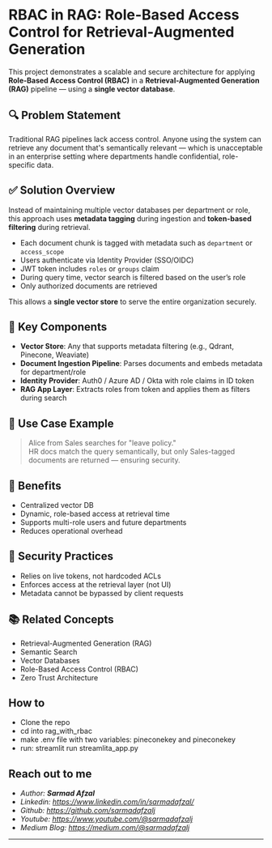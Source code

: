 # RBAC in RAG: Role-Based Access Control for Retrieval-Augmented Generation

This project demonstrates a scalable and secure architecture for applying **Role-Based Access Control (RBAC)** in a **Retrieval-Augmented Generation (RAG)** pipeline — using a **single vector database**.

## 🔍 Problem Statement

Traditional RAG pipelines lack access control. Anyone using the system can retrieve any document that's semantically relevant — which is unacceptable in an enterprise setting where departments handle confidential, role-specific data.

## ✅ Solution Overview

Instead of maintaining multiple vector databases per department or role, this approach uses **metadata tagging** during ingestion and **token-based filtering** during retrieval.

- Each document chunk is tagged with metadata such as `department` or `access_scope`
- Users authenticate via Identity Provider (SSO/OIDC)
- JWT token includes `roles` or `groups` claim
- During query time, vector search is filtered based on the user’s role
- Only authorized documents are retrieved

This allows a **single vector store** to serve the entire organization securely.

## 🧱 Key Components

- **Vector Store**: Any that supports metadata filtering (e.g., Qdrant, Pinecone, Weaviate)
- **Document Ingestion Pipeline**: Parses documents and embeds metadata for department/role
- **Identity Provider**: Auth0 / Azure AD / Okta with role claims in ID token
- **RAG App Layer**: Extracts roles from token and applies them as filters during search

## 🎯 Use Case Example

> Alice from Sales searches for "leave policy."  
> HR docs match the query semantically, but only Sales-tagged documents are returned — ensuring security.

## 🚀 Benefits

- Centralized vector DB
- Dynamic, role-based access at retrieval time
- Supports multi-role users and future departments
- Reduces operational overhead

## 🔐 Security Practices

- Relies on live tokens, not hardcoded ACLs
- Enforces access at the retrieval layer (not UI)
- Metadata cannot be bypassed by client requests

## 📚 Related Concepts

- Retrieval-Augmented Generation (RAG)
- Semantic Search
- Vector Databases
- Role-Based Access Control (RBAC)
- Zero Trust Architecture

## How to
- Clone the repo
- cd into rag_with_rbac
- make .env file with two variables: pineconekey and pineconekey
- run: streamlit run streamlita_app.py

## Reach out to me
- <i>Author: <b>Sarmad Afzal</b></i>
- <i>Linkedin: https://www.linkedin.com/in/sarmadafzal/</i>
- <i>Github: https://github.com/sarmadafzalj</i>
- <i>Youtube: https://www.youtube.com/@sarmadafzalj</i>
- <i>Medium Blog: https://medium.com/@sarmadafzalj</i>
---


